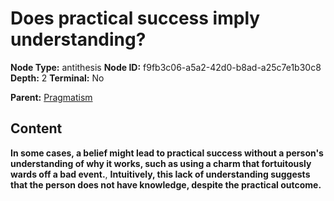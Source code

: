 # Does practical success imply understanding?

**Node Type:** antithesis
**Node ID:** f9fb3c06-a5a2-42d0-b8ad-a25c7e1b30c8
**Depth:** 2
**Terminal:** No

**Parent:** [Pragmatism](pragmatism.md)

## Content

**In some cases, a belief might lead to practical success without a person's understanding of why it works, such as using a charm that fortuitously wards off a bad event.**, **Intuitively, this lack of understanding suggests that the person does not have knowledge, despite the practical outcome.**
